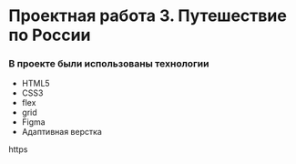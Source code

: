 # Проектная работа 3. Путешествие по России

### В проекте были использованы технологии
* HTML5
* CSS3
* flex
* grid
* Figma
* Адаптивная верстка

https